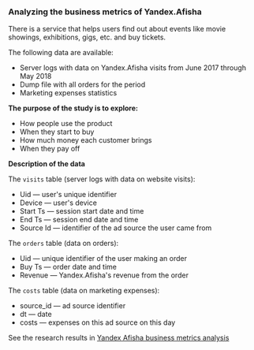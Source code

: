 ### Analyzing the business metrics of Yandex.Afisha

There is a service that helps users find out about events like movie showings, exhibitions, gigs, etc. and buy tickets.

The following data are available:

* Server logs with data on Yandex.Afisha visits from June 2017 through May 2018
* Dump file with all orders for the period
* Marketing expenses statistics

__The purpose of the study is to explore:__

* How people use the product
* When they start to buy
* How much money each customer brings
* When they pay off

__Description of the data__

The `visits` table (server logs with data on website visits):
* Uid — user's unique identifier
* Device — user's device
* Start Ts — session start date and time
* End Ts — session end date and time
* Source Id — identifier of the ad source the user came from

The `orders` table (data on orders):
* Uid — unique identifier of the user making an order
* Buy Ts — order date and time
* Revenue — Yandex.Afisha's revenue from the order

The `costs` table (data on marketing expenses):
* source_id — ad source identifier
* dt — date
* costs — expenses on this ad source on this day

See the research results in [Yandex Afisha business metrics analysis](https://github.com/anastasia-klein/Yandex-Practicum100/tree/main/Yandex%20Afisha%20business%20metrics%20analysis)
